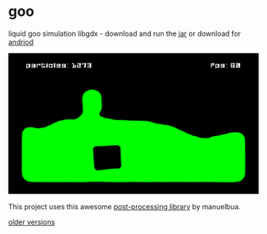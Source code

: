 # goo
liquid goo simulation libgdx - download and run the [jar](https://github.com/rks1337/goo/blob/master/goo%20v1.0.jar) or download for [andriod](https://play.google.com/store/apps/details?id=com.goo)

![Alt text](https://github.com/rks1337/goo/blob/master/old%20versions/goo_screen_4.png "ლ(◕ω◕ლ)")

This project uses this awesome [post-processing library](https://github.com/manuelbua/libgdx-contribs) by manuelbua.

[older versions](https://github.com/rks1337/goo/tree/master/old%20versions)
